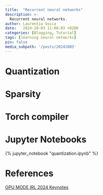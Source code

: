```yaml
---
title:  "Recurrent neural networks"
description: >-
  Recurrent neural networks.
author: Laurentiu Soica
date:   2024-10-03 11:08:03 +0200
categories: [Blogging, Tutorial]
tags: [learning neural networks]
pin: false
media_subpath: '/posts/20241003'
---
```


# Quantization

# Sparsity

# Torch compiler

# Jupyter Notebooks

{% jupyter_notebook "quantization.ipynb" %}

# References

[GPU MODE IRL 2024 Keynotes](https://www.youtube.com/watch?v=FH5wiwOyPX4&ab_channel=GPUMODE)